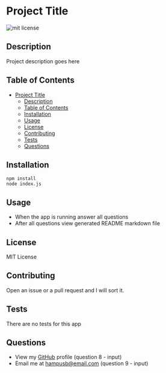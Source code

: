 # Project Title

![mit license](https://img.shields.io/badge/license-MIT-green)

## Description

Project description goes here

## Table of Contents

- [Project Title](#project-title)
  - [Description](#description)
  - [Table of Contents](#table-of-contents)
  - [Installation](#installation)
  - [Usage](#usage)
  - [License](#license)
  - [Contributing](#contributing)
  - [Tests](#tests)
  - [Questions](#questions)

## Installation

```
npm install
node index.js
```

## Usage

- When the app is running answer all questions
- After all questions view generated README markdown file

## License

MIT License

## Contributing

Open an issue or a pull request and I will sort it.

## Tests

There are no tests for this app

## Questions

- View my [GitHub](https://github.com/otivisan22) profile (question 8 - input)
- Email me at hampusb@email.com (question 9 - input)
